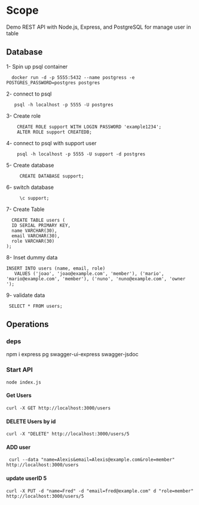 # Scope

Demo REST API with Node.js, Express, and PostgreSQL for manage user in table

## Database

1- Spin up psql container

```
  docker run -d -p 5555:5432 --name postgress -e POSTGRES_PASSWORD=postgres postgres
```

2- connect to psql
```
   psql -h localhost -p 5555 -U postgres
```

3- Create role 
```
    CREATE ROLE support WITH LOGIN PASSWORD 'example1234';
    ALTER ROLE support CREATEDB;
```

4- connect to psql with support user
```
    psql -h localhost -p 5555 -U support -d postgres
```

5- Create database
```
     CREATE DATABASE support;
```

6- switch database
```
     \c support;
```


7- Create Table
```
  CREATE TABLE users (
  ID SERIAL PRIMARY KEY,
  name VARCHAR(30),
  email VARCHAR(30),
  role VARCHAR(30)
);

```


8- Inset dummy data 
```
INSERT INTO users (name, email, role)
   VALUES ('joao', 'joao@example.com', 'member'), ('mario', 'mario@example.com', 'member'), ('nuno', 'nuno@example.com', 'owner ');

```

9- validate data
```
 SELECT * FROM users;
```


## Operations 

### deps
npm i express pg  swagger-ui-express swagger-jsdoc

### Start API
```
node index.js
```

#### Get Users
```
curl -X GET http://localhost:3000/users
```

#### DELETE Users by id

```
curl -X "DELETE" http://localhost:3000/users/5

```

#### ADD user 

```
 curl --data "name=Alexis&email=Alexis@example.com&role=member" http://localhost:3000/users
```


#### update userID 5 

```
curl -X PUT -d "name=Fred" -d "email=fred@example.com" d "role=member" http://localhost:3000/users/5
```